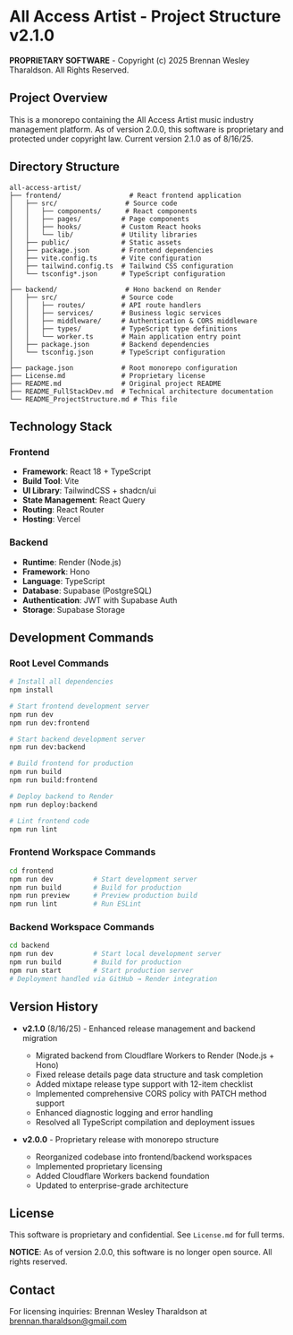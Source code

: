 # All Access Artist - Project Structure v2.1.0

**PROPRIETARY SOFTWARE** - Copyright (c) 2025 Brennan Wesley Tharaldson. All Rights Reserved.

## Project Overview

This is a monorepo containing the All Access Artist music industry management platform. As of version 2.0.0, this software is proprietary and protected under copyright law. Current version 2.1.0 as of 8/16/25.

## Directory Structure

```
all-access-artist/
├── frontend/                 # React frontend application
│   ├── src/                 # Source code
│   │   ├── components/      # React components
│   │   ├── pages/          # Page components
│   │   ├── hooks/          # Custom React hooks
│   │   └── lib/            # Utility libraries
│   ├── public/             # Static assets
│   ├── package.json        # Frontend dependencies
│   ├── vite.config.ts      # Vite configuration
│   ├── tailwind.config.ts  # Tailwind CSS configuration
│   └── tsconfig*.json      # TypeScript configuration
│
├── backend/                 # Hono backend on Render
│   ├── src/                # Source code
│   │   ├── routes/         # API route handlers
│   │   ├── services/       # Business logic services
│   │   ├── middleware/     # Authentication & CORS middleware
│   │   ├── types/          # TypeScript type definitions
│   │   └── worker.ts       # Main application entry point
│   ├── package.json        # Backend dependencies
│   └── tsconfig.json       # TypeScript configuration
│
├── package.json            # Root monorepo configuration
├── License.md              # Proprietary license
├── README.md               # Original project README
├── README_FullStackDev.md  # Technical architecture documentation
└── README_ProjectStructure.md # This file
```

## Technology Stack

### Frontend
- **Framework**: React 18 + TypeScript
- **Build Tool**: Vite
- **UI Library**: TailwindCSS + shadcn/ui
- **State Management**: React Query
- **Routing**: React Router
- **Hosting**: Vercel

### Backend
- **Runtime**: Render (Node.js)
- **Framework**: Hono
- **Language**: TypeScript
- **Database**: Supabase (PostgreSQL)
- **Authentication**: JWT with Supabase Auth
- **Storage**: Supabase Storage

## Development Commands

### Root Level Commands
```bash
# Install all dependencies
npm install

# Start frontend development server
npm run dev
npm run dev:frontend

# Start backend development server
npm run dev:backend

# Build frontend for production
npm run build
npm run build:frontend

# Deploy backend to Render
npm run deploy:backend

# Lint frontend code
npm run lint
```

### Frontend Workspace Commands
```bash
cd frontend
npm run dev          # Start development server
npm run build        # Build for production
npm run preview      # Preview production build
npm run lint         # Run ESLint
```

### Backend Workspace Commands
```bash
cd backend
npm run dev          # Start local development server
npm run build        # Build for production
npm run start        # Start production server
# Deployment handled via GitHub → Render integration
```

## Version History

- **v2.1.0** (8/16/25) - Enhanced release management and backend migration
  - Migrated backend from Cloudflare Workers to Render (Node.js + Hono)
  - Fixed release details page data structure and task completion
  - Added mixtape release type support with 12-item checklist
  - Implemented comprehensive CORS policy with PATCH method support
  - Enhanced diagnostic logging and error handling
  - Resolved all TypeScript compilation and deployment issues

- **v2.0.0** - Proprietary release with monorepo structure
  - Reorganized codebase into frontend/backend workspaces
  - Implemented proprietary licensing
  - Added Cloudflare Workers backend foundation
  - Updated to enterprise-grade architecture

## License

This software is proprietary and confidential. See `License.md` for full terms.

**NOTICE**: As of version 2.0.0, this software is no longer open source. All rights reserved.

## Contact

For licensing inquiries: Brennan Wesley Tharaldson at brennan.tharaldson@gmail.com
